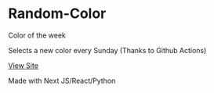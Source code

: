 # Random-Color
 Color of the week

Selects a new color every Sunday (Thanks to Github Actions)

[View Site](https://wcolor.scotth.tech/)

Made with Next JS/React/Python

